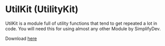 # UtilKit (UtilityKit)

UtilKit is a module full of utility functions that tend to get repeated a lot in code.
You will need this for using almost any other Module by SimplifyDev.

Download [here](https://github.com/IcKon/SimplifyDev/tree/main/Modules/UtilKit/UtilKit.lua)